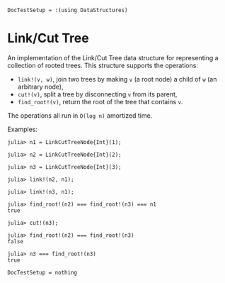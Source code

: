 ```@meta
DocTestSetup = :(using DataStructures)
```

# Link/Cut Tree

An implementation of the Link/Cut Tree data structure for representing a collection of rooted trees.
This structure supports the operations:
- `link!(v, w)`, join two trees by making `v` (a root node) a child of `w` (an arbitrary node),
- `cut!(v)`, split a tree by disconnecting `v` from its parent,
- `find_root!(v)`, return the root of the tree that contains `v`.

The operations all run in `O(log n)` amortized time.

Examples:

```jldoctest
julia> n1 = LinkCutTreeNode{Int}(1);

julia> n2 = LinkCutTreeNode{Int}(2);

julia> n3 = LinkCutTreeNode{Int}(3);

julia> link!(n2, n1);

julia> link!(n3, n1);

julia> find_root!(n2) === find_root!(n3) === n1
true

julia> cut!(n3);

julia> find_root!(n2) === find_root!(n3)
false

julia> n3 === find_root!(n3)
true
```

```@meta
DocTestSetup = nothing
```
